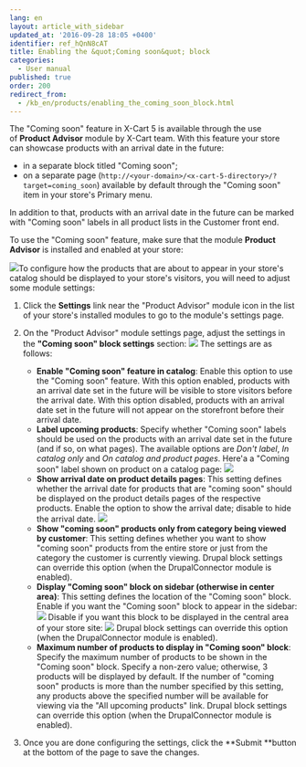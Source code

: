 ```yaml
---
lang: en
layout: article_with_sidebar
updated_at: '2016-09-28 18:05 +0400'
identifier: ref_hQnN8cAT
title: Enabling the &quot;Coming soon&quot; block
categories:
  - User manual
published: true
order: 200
redirect_from:
  - /kb_en/products/enabling_the_coming_soon_block.html
---
```



The "Coming soon" feature in X-Cart 5 is available through the use of **Product Advisor** module by X-Cart team. With this feature your store can showcase products with an arrival date in the future:

*   in a separate block titled "Coming soon";
*   on a separate page (`http://<your-domain>/<x-cart-5-directory>/?target=coming_soon`) available by default through the "Coming soon" item in your store's Primary menu.

In addition to that, products with an arrival date in the future can be marked with "Coming soon" labels in all product lists in the Customer front end.

To use the "Coming soon" feature, make sure that the module **Product Advisor** is installed and enabled at your store:

![]({{site.baseurl}}/attachments/6389778/8717811.png)To configure how the products that are about to appear in your store's catalog should be displayed to your store's visitors, you will need to adjust some module settings:

1.  Click the **Settings** link near the "Product Advisor" module icon in the list of your store's installed modules to go to the module's settings page.
2.  On the "Product Advisor" module settings page, adjust the settings in the **"Coming soon" block settings** section:
    ![]({{site.baseurl}}/attachments/6389776/8717923.png)
    The settings are as follows:
    *   **Enable "Coming soon" feature in catalog**: Enable this option to use the "Coming soon" feature. With this option enabled, products with an arrival date set in the future will be visible to store visitors before the arrival date. With this option disabled, products with an arrival date set in the future will not appear on the storefront before their arrival date.
    *   **Label upcoming products**: Specify whether "Coming soon" labels should be used on the products with an arrival date set in the future (and if so, on what pages). The available options are _Don't label_, _In catalog only_ and _On catalog and product pages_. Here'a a "Coming soon" label shown on product on a catalog page:
        ![]({{site.baseurl}}/attachments/6389776/8717926.png)
    *   **Show arrival date on product details pages**: This setting defines whether the arrival date for products that are "coming soon" should be displayed on the product details pages of the respective products. Enable the option to show the arrival date; disable to hide the arrival date.
        ![]({{site.baseurl}}/attachments/6389776/8717927.png)
    *   **Show "coming soon" products only from category being viewed by customer**: This setting defines whether you want to show "coming soon" products from the entire store or just from the category the customer is currently viewing. Drupal block settings can override this option (when the DrupalConnector module is enabled).
    *   **Display "Coming soon" block on sidebar (otherwise in center area)**: This setting defines the location of the "Coming soon" block. Enable if you want the "Coming soon" block to appear in the sidebar:
        ![]({{site.baseurl}}/attachments/6389776/8717924.png)
        Disable if you want this block to be displayed in the central area of your store site:
        ![]({{site.baseurl}}/attachments/6389776/8717925.png)
        Drupal block settings can override this option (when the DrupalConnector module is enabled).
    *   **Maximum number of products to display in "Coming soon" block**: Specify the maximum number of products to be shown in the "Coming soon" block. Specify a non-zero value; otherwise, 3 products will be displayed by default. If the number of "coming soon" products is more than the number specified by this setting, any products above the specified number will be available for viewing via the "All upcoming products" link. Drupal block settings can override this option (when the DrupalConnector module is enabled).

3.  Once you are done configuring the settings, click the **Submit **button at the bottom of the page to save the changes.
